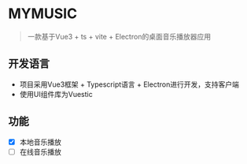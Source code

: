 # MYMUSIC

> 一款基于Vue3 + ts + vite + Electron的桌面音乐播放器应用

## 开发语言

- 项目采用Vue3框架 + Typescript语言 + Electron进行开发，支持客户端
- 使用UI组件库为Vuestic

## 功能

- [x] 本地音乐播放
- [ ] 在线音乐播放